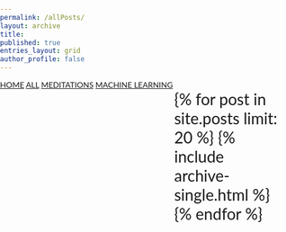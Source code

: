 ```yaml
---
permalink: /allPosts/
layout: archive
title: 
published: true
entries_layout: grid
author_profile: false
---
```

<html>
  <head>
<meta name="viewport" content="width=device-width, initial-scale=1">
<style>
html { height: 100% }
body
{
    margin: 0;
    padding: 0;
    height: 100%;
    overflow: hidden;
    background-image: url(/assets/images/all-blur2.jpg);
    background-repeat: no-repeat;
    background-size: cover;
    font-family: "Lato", sans-serif;
}

  .sidenav {
              height: 100%;
              width: 300px;
              position: fixed;
              z-index: 1;
              top: 0;
              left: 0;
              background-color: hsla(0,0%,0%,0.3);
              overflow-x: hidden;
              transition: 0.5s;
              padding-top: 20px;
          }
          
   .sidenav a {
              padding: 8px 8px 8px 32px;
              text-decoration: none;
              font-size: 25px;
              color:#f1f1f1 ;
              display: block;
              transition: 0.3s;
          }
          
   .sidenav a:hover {
              color: rgba(48, 227, 202, 0.3);
          }
   .main {
              margin-left: 300px; 
              font-size: 28px; 
              padding: 0px 10px;
            }  
   .line-up {
        height:0px;
        width:1px;
        border-bottom:3px solid #756666;
        position: absolute;
        left: 34%;
        top: 11%;
        -webkit-animation: increase 3s;
        -moz-animation:    increase 3s; 
        -o-animation:      increase 3s; 
        animation:         increase 3s; 
        animation-fill-mode: forwards;
      }

  .line-down {
    height:0px;
    width:1px;
    border-bottom:3px solid #756666;
    position: absolute;
    right: 34%;
    top: 23%;
    -webkit-animation: increase 3s;
    -moz-animation:    increase 3s; 
    -o-animation:      increase 3s; 
    animation:         increase 3s; 
    animation-fill-mode: forwards;
    animation-direction: backwards;
  }

  @keyframes increase {
  100% {
      width: 595px;
          }
     }
</style>
</head>

<body>
   <div id="mySidenav" class="sidenav">
     <a href="https://salonidash7.github.io/#">HOME</a>
     <a href="https://salonidash7.github.io/allPosts/">ALL</a>
     <a href="https://salonidash7.github.io/categories/meditations/">MEDITATIONS</a>
     <a href="https://salonidash7.github.io/categories/ml/">MACHINE LEARNING</a>
        </div>
     
  <div class="main">
  <!--<div class="line-up"></div>
  <div class="line-down"></div> -->
    <div class="entries-{{ page.entries_layout }}">
      {% for post in site.posts limit: 20 %}
        {% include archive-single.html  %}
      {% endfor %}
      
  </div>
  </div>
  </body>
</html>  


